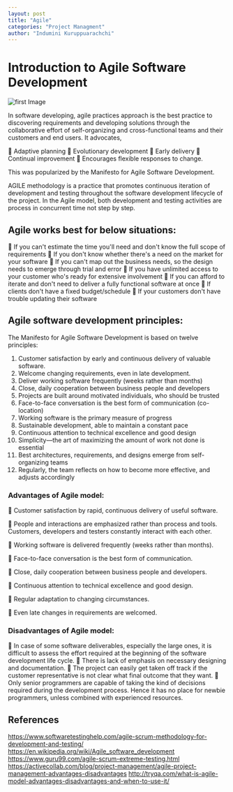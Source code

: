 ```yaml
---
layout: post
title: "Agile"
categories: "Project Managment"
author: "Indumini Kuruppuarachchi"
---
```


# Introduction to Agile Software Development

![first Image](https://github.com/aviorsys/aviorsys.github.io/raw/master/images/agile.png)

In software developing, agile practices approach is the best practice to discovering requirements and developing solutions through the collaborative effort of self-organizing and cross-functional teams and their  customers and end users.
 It advocates,

	Adaptive planning
	Evolutionary development
	Early delivery
	Continual improvement
	Encourages flexible responses to change.

This was popularized by the Manifesto for Agile Software Development. 

AGILE methodology is a practice that promotes continuous iteration of development and testing throughout the software development lifecycle of the project. In the Agile model, both development and testing activities are process in concurrent time not step by step.

## Agile works best for below situations:

	If you can't estimate the time you'll need and don't know the full scope of requirements
	If you don't know whether there's a need on the market for your software
	If you can't map out the business needs, so the design needs to emerge through trial and error
	If you have unlimited access to your customer who's ready for extensive involvement
	If you can afford to iterate and don't need to deliver a fully functional software at once
	If clients don't have a fixed budget/schedule
	If your customers don't have trouble updating their software 

## Agile software development principles:

The Manifesto for Agile Software Development is based on twelve principles: 
1)	Customer satisfaction by early and continuous delivery of valuable software.
2)	Welcome changing requirements, even in late development.
3)	Deliver working software frequently (weeks rather than months)
4)	Close, daily cooperation between business people and developers
5)	Projects are built around motivated individuals, who should be trusted
6)	Face-to-face conversation is the best form of communication (co-location)
7)	Working software is the primary measure of progress
8)	Sustainable development, able to maintain a constant pace
9)	Continuous attention to technical excellence and good design
10)	Simplicity—the art of maximizing the amount of work not done is essential
11)	Best architectures, requirements, and designs emerge from self-organizing teams
12)	Regularly, the team reflects on how to become more effective, and adjusts accordingly

### Advantages of Agile model:

	Customer satisfaction by rapid, continuous delivery of useful software.

	People and interactions are emphasized rather than process and tools. Customers, developers and testers constantly interact with each other.

	Working software is delivered frequently (weeks rather than months).

	Face-to-face conversation is the best form of communication.

	Close, daily cooperation between business people and developers.

	Continuous attention to technical excellence and good design.

	Regular adaptation to changing circumstances.

	Even late changes in requirements are welcomed.

### Disadvantages of Agile model:

	In case of some software deliverables, especially the large ones, it is difficult to assess the effort required at the beginning of the software development life cycle.
	There is lack of emphasis on necessary designing and documentation.
	The project can easily get taken off track if the customer representative is not clear what final outcome that they want.
	Only senior programmers are capable of taking the kind of decisions required during the development process. Hence it has no place for newbie programmers, unless combined with experienced resources.


## References

https://www.softwaretestinghelp.com/agile-scrum-methodology-for-development-and-testing/
https://en.wikipedia.org/wiki/Agile_software_development
https://www.guru99.com/agile-scrum-extreme-testing.html
https://activecollab.com/blog/project-management/agile-project-management-advantages-disadvantages
http://tryqa.com/what-is-agile-model-advantages-disadvantages-and-when-to-use-it/


